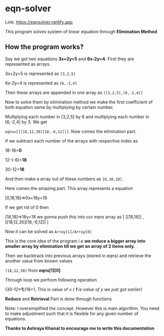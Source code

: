 # eqn-solver

Link: https://eqnsolver.netlify.app

This program solves system of linear equation through **Elimination Method**

## How the program works?

Say we got two equations **3x+2y=5** and **6x-2y=4**. First they are represented as arrays.

3x+2y=5 is represented as `[3,2,5]`

6x-2y=4 is represented as `[6,-2,4]`

Then these arrays are appended in one array as `[[3,2,5],[6,-2,4]]`

Now to solve them by elimination method we make the first coefficient of both equation same by multiplying by certain number.

Multiplying each number in [3,2,5] by 6 and multiplying each number in [6,-2,4] by 3. We get

`eqns=[[[18,12,30][18,-6,12]]]`. Now comes the elimination part.

If we subtract each number of the arrays with respective index as

18-18=**0**

12-(-6)=**18**

30-12=**18** 

And then make a array out of these numbers as `[0,18,18]`.

Here comes the amazing part. This array represents a equation

[0,18,18]=>0x+18y=18

If we get rid of 0 then

[18,18]=>18y=18 we gonna push this into our eqns array as [ [[18,18]] , [[18,12,30][18,-6,12]] ]

Now it can be solved as `Array[1]/Array[0]`

This is the core idea of the program i.e **we reduce a bigger array into smaller array by elimination till we get an array of 2 items only.**

Then we backtrack into previous arrays (stored in eqns) and retrieve the another value from known values

`[18,12,30]` from **eqns[1][0]**

Through loop we perfrom following operation 

(30-12***1**)/18=1, This is value of x *( **1** is value of y we just got earlier)*

**Reduce** and **Retrieval** Part is done through functions

Note: I oversimplified the concept. However this is main algorithm. You need to make adjustment such that it is flexible for any given number of equations.

**Thanks to Ashraya Khanal to encourage me to write this documentation**
